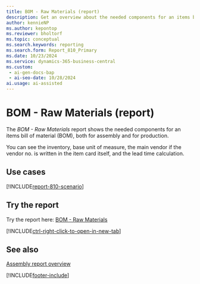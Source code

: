 ```yaml
---
title: BOM - Raw Materials (report)
description: Get an overview about the needed components for an items bill of material (BOM), both for assembly and for production.
author: kennieNP
ms.author: kepontop
ms.reviewer: bholtorf
ms.topic: conceptual
ms.search.keywords: reporting
ms.search.form: Report_810_Primary
ms.date: 10/23/2024
ms.service: dynamics-365-business-central
ms.custom:
 - ai-gen-docs-bap
 - ai-seo-date: 10/28/2024
ai.usage: ai-assisted
---
```


# BOM - Raw Materials (report)

The *BOM - Raw Materials* report shows the needed components for an items bill of material (BOM), both for assembly and for production.

You can see the inventory, base unit of measure, the main vendor if the vendor no. is written in the item card itself, and the lead time calculation.

## Use cases

[!INCLUDE[report-810-scenario](../includes/report-810-scenario-include.md)]

<!-- 

Prompt

Below is a report in an ERP system. Provide 3-4 use cases for different personas working with fixed asset management or finance for fixed assets.

Format like this:    
  
As a <persona>, use the report to    
* use case 1  
* use case 2    

Do not capitalize the persona names. 

Do not start lines with "Use the data to"

## Report name
BOM - Raw Materials

## Report description
The *BOM - Raw Materials* report shows the needed components for an items bill of material (BOM), both for assembly and for production.
You can see the inventory, base unit of measure, the main vendor if the vendor no. is written in the item card itself, and the lead time calculation.

### What the report does

### Use cases
Get an overview about the needed components for an items bill of material (BOM), both for assembly and for production.

Please include your data sources and URLs

-->


## Try the report

Try the report here: [BOM - Raw Materials](https://businesscentral.dynamics.com?report=810)

[!INCLUDE[ctrl-right-click-to-open-in-new-tab](../includes/ctrl-right-click-to-open-in-new-tab.md)]


## See also

[Assembly report overview](../assembly-reports.md)   

[!INCLUDE[footer-include](../includes/footer-banner.md)]